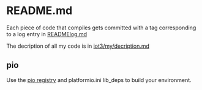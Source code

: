 # README.md
Each piece of code that compiles gets committed with a tag corresponding to a log entry in [READMElog.md](READMElog.md)

The decription of all my code is in [iot3/my/decription.md](my/description.md)

## pio
Use the [pio registry](https://registry.platformio.org) and platformio.ini lib_deps to build your environment.